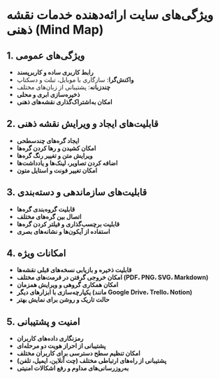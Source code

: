 # ویژگی‌های سایت ارائه‌دهنده خدمات نقشه ذهنی (Mind Map)

## 1. ویژگی‌های عمومی
- **رابط کاربری ساده و کاربرپسند**
- **واکنش‌گرا**: سازگاری با موبایل، تبلت و دسکتاپ
- **چندزبانه**: پشتیبانی از زبان‌های مختلف
- **ذخیره‌سازی ابری و محلی**
- **امکان به‌اشتراک‌گذاری نقشه‌های ذهنی**

## 2. قابلیت‌های ایجاد و ویرایش نقشه ذهنی
- **ایجاد گره‌های چندسطحی**
- **امکان کشیدن و رها کردن گره‌ها**
- **ویرایش متن و تغییر رنگ گره‌ها**
- **اضافه کردن تصاویر، لینک‌ها و یادداشت‌ها**
- **امکان تغییر فونت و استایل متون**

## 3. قابلیت‌های سازماندهی و دسته‌بندی
- **قابلیت گروه‌بندی گره‌ها**
- **اتصال بین گره‌های مختلف**
- **قابلیت برچسب‌گذاری و فیلتر کردن گره‌ها**
- **استفاده از آیکون‌ها و نشانه‌های بصری**

## 4. امکانات ویژه
- **قابلیت ذخیره و بازیابی نسخه‌های قبلی نقشه‌ها**
- **امکان خروجی گرفتن در فرمت‌های مختلف (PDF، PNG، SVG، Markdown)**
- **امکان همکاری گروهی و ویرایش همزمان**
- **یکپارچه‌سازی با ابزارهای دیگر (مانند Google Drive، Trello، Notion)**
- **حالت تاریک و روشن برای نمایش بهتر**

## 5. امنیت و پشتیبانی
- **رمزنگاری داده‌های کاربران**
- **پشتیبانی از احراز هویت دو مرحله‌ای**
- **امکان تنظیم سطح دسترسی برای کاربران مختلف**
- **پشتیبانی از راه‌های ارتباطی مختلف (چت آنلاین، ایمیل، تلفن)**
- **به‌روزرسانی‌های مداوم و رفع اشکالات امنیتی**
